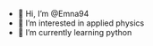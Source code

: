 - 👋 Hi, I’m @Emna94
- 👀 I’m interested in applied physics
- 🌱 I’m currently learning python

<!---
Emna94/Emna94 is a ✨ special ✨ repository because its `README.md` (this file) appears on your GitHub profile.
You can click the Preview link to take a look at your changes.
--->
